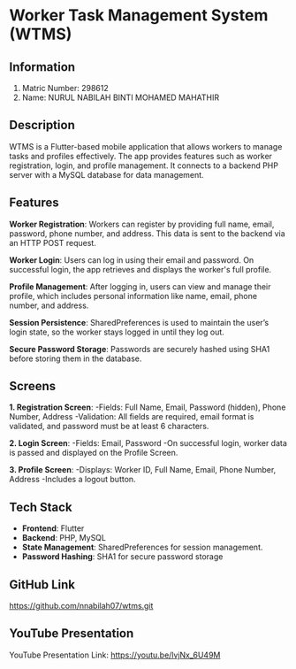 # Worker Task Management System (WTMS)

## Information
1. Matric Number: 298612
2. Name: NURUL NABILAH BINTI MOHAMED MAHATHIR
   
## Description
WTMS is a Flutter-based mobile application that allows workers to manage tasks and profiles effectively. The app provides features such as worker registration, login, and profile management. It connects to a backend PHP server with a MySQL database for data management.

## Features
**Worker Registration**: Workers can register by providing full name, email, password, phone number, and address. This data is sent to the backend via an HTTP POST request.

**Worker Login**: Users can log in using their email and password. On successful login, the app retrieves and displays the worker's full profile.

**Profile Management**: After logging in, users can view and manage their profile, which includes personal information like name, email, phone number, and address.

**Session Persistence**: SharedPreferences is used to maintain the user’s login state, so the worker stays logged in until they log out.

**Secure Password Storage**: Passwords are securely hashed using SHA1 before storing them in the database.

## Screens
**1. Registration Screen**:
      -Fields: Full Name, Email, Password (hidden), Phone Number, Address
      -Validation: All fields are required, email format is validated, and password must be at least 6 characters.

**2. Login Screen**:
      -Fields: Email, Password
      -On successful login, worker data is passed and displayed on the Profile Screen.

**3. Profile Screen**:
      -Displays: Worker ID, Full Name, Email, Phone Number, Address
      -Includes a logout button.

## Tech Stack
- **Frontend**: Flutter
- **Backend**: PHP, MySQL
- **State Management**: SharedPreferences for session management.
- **Password Hashing**: SHA1 for secure password storage

## GitHub Link
https://github.com/nnabilah07/wtms.git

## YouTube Presentation 
YouTube Presentation Link: https://youtu.be/lvjNx_6U49M

